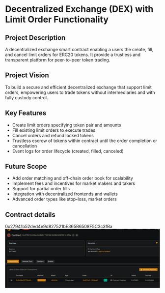 # Decentralized Exchange (DEX) with Limit Order Functionality

## Project Description
A decentralized exchange smart contract enabling a users the create, fill, and cancel limit orders for ERC20 tokens. It provide a trustless and transparent platform for peer-to-peer token trading.

## Project Vision
To build a secure and efficient decentralized exchange that support limit orders, empowering users to trade tokens without intermediaries and with fully custody control.

## Key Features
- Create limit orders specifying token pair and amounts
- Fill existing limit orders to execute trades
- Cancel orders and refund locked tokens
- Trustless escrow of tokens within contract until the order completion or cancellation
- Event logs for order lifecycle (created, filled, canceled)

## Future Scope
- Add order matching and off-chain order book for scalability
- Implement fees and incentives for market makers and takers
- Support for partial order fills
- Integration with decentralized frontends and wallets
- Advanced order types like stop-loss, market orders

## Contract details
0x27941b52ded4e9d827521bE365B6508F5C3c3fBa![alt text](image.png)
